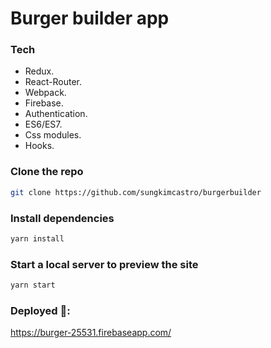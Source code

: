 # Burger builder app

### Tech

* Redux.
* React-Router.
* Webpack.
* Firebase.
* Authentication.
* ES6/ES7.
* Css modules.
* Hooks.

### Clone the repo

```bash
git clone https://github.com/sungkimcastro/burgerbuilder
```

### Install dependencies

```bash
yarn install
```

### Start a local server to preview the site

```bash
yarn start
```

### Deployed 🚀: 

https://burger-25531.firebaseapp.com/



